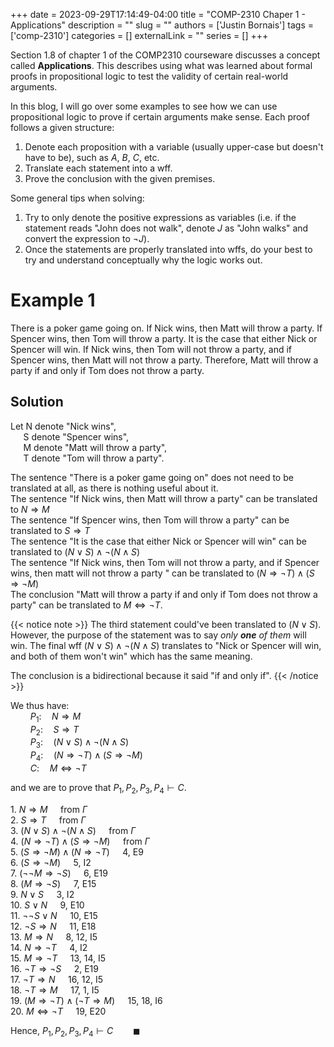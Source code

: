 +++ 
date = 2023-09-29T17:14:49-04:00
title = "COMP-2310 Chaper 1 - Applications"
description = ""
slug = ""
authors = ['Justin Bornais']
tags = ['comp-2310']
categories = []
externalLink = ""
series = []
+++

Section 1.8 of chapter 1 of the COMP2310 courseware discusses a concept called **Applications**. This describes using what was learned about formal proofs in propositional logic to test the validity of certain real-world arguments.

In this blog, I will go over some examples to see how we can use propositional logic to prove if certain arguments make sense. Each proof follows a given structure:
1. Denote each proposition with a variable (usually upper-case but doesn't have to be), such as $A$, $B$, $C$, etc.
2. Translate each statement into a wff.
3. Prove the conclusion with the given premises.

Some general tips when solving:
1. Try to only denote the positive expressions as variables (i.e. if the statement reads "John does not walk", denote *J* as "John walks" and convert the expression to $\lnot J$).
2. Once the statements are properly translated into wffs, do your best to try and understand conceptually why the logic works out.

# Example 1
There is a poker game going on. If Nick wins, then Matt will throw a party. If Spencer wins, then Tom will throw a party. It is the case that either Nick or Spencer will win.
If Nick wins, then Tom will not throw a party, and if Spencer wins, then Matt will not throw a party. Therefore, Matt will throw a party if and only if Tom does not throw a party.

## Solution
Let N denote "Nick wins",\
$\quad$ S denote "Spencer wins",\
$\quad$ M denote "Matt will throw a party",\
$\quad$ T denote "Tom will throw a party".

The sentence "There is a poker game going on" does not need to be translated at all, as there is nothing useful about it.\
The sentence "If Nick wins, then Matt will throw a party" can be translated to $N\Rightarrow M$\
The sentence "If Spencer wins, then Tom will throw a party" can be translated to $S\Rightarrow T$\
The sentence "It is the case that either Nick or Spencer will win" can be translated to $(N\lor S)\land\lnot(N\land S)$\
The sentence "If Nick wins, then Tom will not throw a party, and if Spencer wins, then matt will not throw a party " can be translated to $(N\Rightarrow\lnot T)\land (S\Rightarrow\lnot M)$\
The conclusion "Matt will throw a party if and only if Tom does not throw a party" can be translated to $M\Leftrightarrow\lnot T$.

{{< notice note >}}
The third statement could've been translated to $(N\lor S)$. However, the purpose of the statement was to say *only **one** of them* will win. The final wff $(N\lor S)\land\lnot(N\land S)$ translates to
"Nick or Spencer will win, and both of them won't win" which has the same meaning.

The conclusion is a bidirectional because it said "if and only if".
{{< /notice >}}

We thus have:\
$\qquad P_1:\quad N\Rightarrow M$\
$\qquad P_2:\quad S\Rightarrow T$\
$\qquad P_3:\quad (N\lor S)\land\lnot(N\land S)$\
$\qquad P_4:\quad (N\Rightarrow\lnot T)\land (S\Rightarrow\lnot M)$\
$\qquad C:\quad M\Leftrightarrow\lnot T$

and we are to prove that $P_1,P_2,P_3,P_4\vdash C$.

1\. $N\Rightarrow M\quad$ from $\Gamma$\
2\. $S\Rightarrow T\quad$ from $\Gamma$\
3\. $(N\lor S)\land\lnot(N\land S)\quad$ from $\Gamma$\
4\. $(N\Rightarrow\lnot T)\land(S\Rightarrow\lnot M)\quad$ from $\Gamma$\
5\. $(S\Rightarrow\lnot M)\land(N\Rightarrow\lnot T)\quad$ 4, E9\
6\. $(S\Rightarrow\lnot M)\quad$ 5, I2\
7\. $(\lnot\lnot M\Rightarrow\lnot S)\quad$ 6, E19\
8\. $(M\Rightarrow\lnot S)\quad$ 7, E15\
9\. $N\lor S\quad$ 3, I2\
10\. $S\lor N\quad$ 9, E10\
11\. $\lnot\lnot S\lor N\quad$ 10, E15\
12\. $\lnot S\Rightarrow N\quad$ 11, E18\
13\. $M\Rightarrow N\quad$ 8, 12, I5\
14\. $N\Rightarrow\lnot T\quad$ 4, I2\
15\. $M\Rightarrow\lnot T\quad$ 13, 14, I5\
16\. $\lnot T\Rightarrow\lnot S\quad$ 2, E19\
17\. $\lnot T\Rightarrow N\quad$ 16, 12, I5\
18\. $\lnot T\Rightarrow M\quad$ 17, 1, I5\
19\. $(M\Rightarrow\lnot T)\land(\lnot T\Rightarrow M)\quad$ 15, 18, I6\
20\. $M\Leftrightarrow\lnot T\quad$ 19, E20

Hence, $P_1,P_2,P_3,P_4\vdash C\qquad\blacksquare$